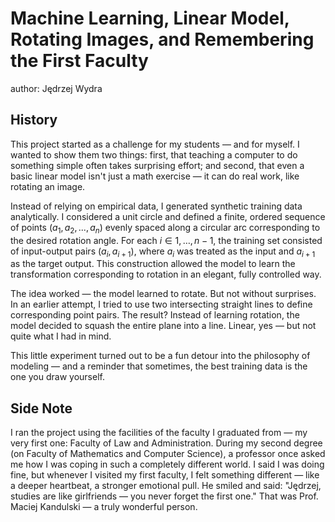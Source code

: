 # Machine Learning, Linear Model, Rotating Images, and Remembering the First Faculty
author: Jędrzej Wydra
## History
This project started as a challenge for my students — and for myself. I wanted to show them two things: first, that teaching a computer to do something simple often takes surprising effort; and second, that even a basic linear model isn't just a math exercise — it can do real work, like rotating an image.

Instead of relying on empirical data, I generated synthetic training data analytically. I considered a unit circle and defined a finite, ordered sequence of points 
$(a_1, a_2, ..., a_n)$ evenly spaced along a circular arc corresponding to the desired rotation angle. For each  $i \in {1,…,n−1}$, the training set consisted of input-output pairs $(a_i, a_{i+1})$, where $a_i$ was treated as the input and $a_{i+1}$ as the target output. This construction allowed the model to learn the transformation corresponding to rotation in an elegant, fully controlled way.

The idea worked — the model learned to rotate. But not without surprises. In an earlier attempt, I tried to use two intersecting straight lines to define corresponding point pairs. The result? Instead of learning rotation, the model decided to squash the entire plane into a line. Linear, yes — but not quite what I had in mind.

This little experiment turned out to be a fun detour into the philosophy of modeling — and a reminder that sometimes, the best training data is the one you draw yourself.

## Side Note
I ran the project using the facilities of the faculty I graduated from — my very first one: Faculty of Law and Administration. During my second degree (on Faculty of Mathematics and Computer Science), a professor once asked me how I was coping in such a completely different world. I said I was doing fine, but whenever I visited my first faculty, I felt something different — like a deeper heartbeat, a stronger emotional pull. He smiled and said:
"Jędrzej, studies are like girlfriends — you never forget the first one."
That was Prof. Maciej Kandulski — a truly wonderful person.

